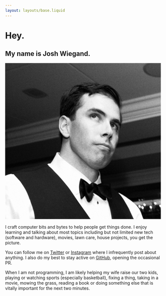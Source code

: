 ```yaml
---
layout: layouts/base.liquid
---
```


# Hey.

## My name is Josh Wiegand.

<img class="profile" src="assets/profile.png">

I craft computer bits and bytes to help people get things done. I enjoy learning and talking about most topics including but not limited new tech (software and hardware), movies, lawn care, house projects, you get the picture.

You can follow me on [Twitter](https://twitter.com/joshrwiegand) or [Instagram](https://www.instagram.com/josh.wiegand/) where I infrequently post about anything. I also do my best to stay active on [GitHub](https://github.com/jrwiegand), opening the occasional PR.

When I am not programming, I am likely helping my wife raise our two kids, playing or watching sports (especially basketball), fixing a thing, taking in a movie, mowing the grass, reading a book or doing something else that is vitally important for the next two minutes.
